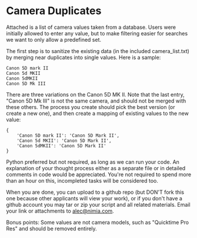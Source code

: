 # Camera Duplicates

Attached is a list of camera values taken from a database. Users were initially allowed to enter any value, but to make filtering easier for searches we want to only allow a predefined set.

The first step is to sanitize the existing data (in the included camera_list.txt) by merging near duplicates into single values. Here is a sample:

    Canon 5D mark II
    Canon 5d MKII
    Canon 5dMKII
    Canon 5D Mk III

There are three variations on the Canon 5D MK II. Note that the last entry, "Canon 5D Mk III" is not the same camera, and should not be merged with these others. The process you create should pick the best version (or create a new one), and then create a mapping of existing values to the new value:

    {
        'Canon 5D mark II': 'Canon 5D Mark II',
        'Canon 5d MKII': 'Canon 5D Mark II',
        'Canon 5dMKII': 'Canon 5D Mark II'
    }

Python preferred but not required, as long as we can run your code. An explanation of your thought process either as a separate file or in detailed comments in code would be appreciated. You're not required to spend more than an hour on this, incompleted tasks will be considered too.

When you are done, you can upload to a github repo (but DON'T fork this one because other applicants will view your work), or if you don't have a github account you may tar or zip your script and all related materials. Email your link or attachments to alec@nimia.com. 

Bonus points: Some values are not camera models, such as "Quicktime Pro Res" and should be removed entirely. 
